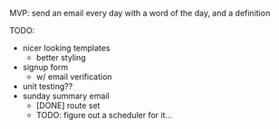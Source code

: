 MVP: send an email every day with a word of the day, and a definition 

TODO: 

- nicer looking templates
  - better styling
- signup form
  - w/ email verification
- unit testing??
- sunday summary email
  - [DONE] route set
  - TODO: figure out a scheduler for it...